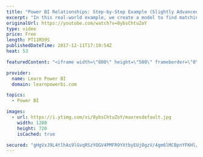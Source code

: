 ```yaml
---
title: "Power BI Relationships: Step-by-Step Example (Slightly Advanced)"
excerpt: "In this real-world example, we create a model to find matching blood donors. This shows you step-by-step how I draft the model and relationships (on paper first) and then bring it to life in Power BI.  FREE Power BI Step-by-Step Tutorial http://www.learnpowerbi.com/bonus 👉 Download Lesson PBIX Files"
originalUrl: https://youtube.com/watch?v=8ybsChtuZoY
type: video
price: Free
length: PT11M39S
publishedDateTime: 2017-12-11T17:19:54Z
heat: 53

featuredContent: "<iframe width=\"800\" height=\"500\" frameborder=\"0\" src=\"https://www.youtube.com/embed/8ybsChtuZoY\" allow=\"accelerometer; autoplay; encrypted-media; gyroscope; picture-in-picture\" allowfullscreen></iframe>"

provider:
  name: Learn Power BI
  domain: learnpowerbi.com

topics:
  - Power BI

images:
  - url: https://i.ytimg.com/vi/8ybsChtuZoY/maxresdefault.jpg
    width: 1280
    height: 720
    isCached: true

secured: "gHgVxJ9L4tlhAs9lGvqRSzYOGV4PMFR9YXtbyEUjOgzV/4gm6lMCBpnYFKHl/dm+cOEV25CDhRusjjdeJmlWlmNX0bDCKJfnqC7Tlf2eXlHo/C/nyjVKVP3ISAPQrlEj5Py37/RdhJS6dG89S21ZAdJZitgTtceJRnVbsdAwm9ZuNdwFKX6u7f8M28tQqRMztXEl4xw6BBFDUkmunHRA8ec+aE+kOIBteiG55yB7imFT+IeLH+oiMspADWzCZ15Qs71ZP3bJB4IGbwN6AeC+JqZWEf56Q4qHbm9X4MhKYc457mIXaTtgUR/ir0SPx7JX/BB1e48MoVMa75kwsIKiBMIXYdPkmG2W7AiuE7EY58blWZ2ud5tFZ1dzm6O+f3aazCtLnwBZINYKRdD6qAg5FNgK0CTe1Zeie88lTummz3o=;Rkqc673H4Y9pnoXnnnaAeg=="
---
```



